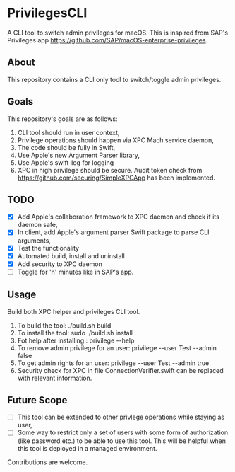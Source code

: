 # PrivilegesCLI
A CLI tool to switch admin privileges for macOS. This is inspired from SAP's Privileges app https://github.com/SAP/macOS-enterprise-privileges. 

## About
This repository contains a CLI only tool to switch/toggle admin privileges.

## Goals
This repository's goals are as follows:
1. CLI tool should run in user context,
2. Privilege operations should happen via XPC Mach service daemon,
3. The code should be fully in Swift,
4. Use Apple's new Argument Parser library,
5. Use Apple's swift-log for logging
6. XPC in high privilege should be secure. Audit token check from https://github.com/securing/SimpleXPCApp 
has been implemented.

## TODO
- [x] Add Apple's collaboration framework to XPC daemon and check if its daemon safe,
- [x] In client, add Apple's argument parser Swift package to parse CLI arguments,
- [x] Test the functionality
- [x] Automated build, install and uninstall 
- [x] Add security to XPC daemon
- [ ] Toggle for 'n' minutes like in SAP's app.

## Usage
Build both XPC helper and privileges CLI tool. 
1. To build the tool: ./build.sh build
2. To install the tool: sudo ./build.sh install
3. Fot help after installing : privilege --help
4. To remove admin privilege for an user: privilege --user Test --admin false
5. To get admin rights for an user: privilege --user Test --admin true
6. Security check for XPC in file ConnectionVerifier.swift can be replaced with relevant information.

## Future Scope
- [ ] This tool can be extended to other privlege operations while staying as user,
- [ ] Some way to restrict only a set of users with some form of authorization (like password etc.) to 
be able to use this tool. This will be helpful when this tool is deployed in a managed environment.

Contributions are welcome.
